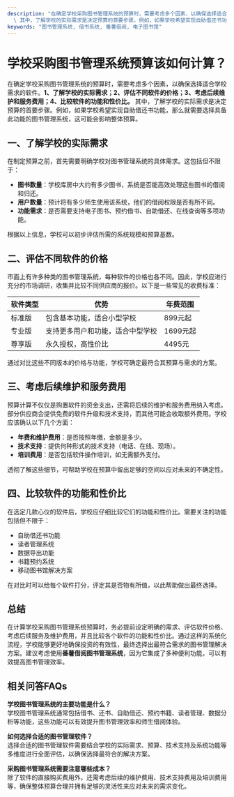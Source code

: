 ```yaml
---
description: "在确定学校采购图书管理系统的预算时，需要考虑多个因素，以确保选择适合学校需求的软件。**1、了解学校的实际需求；2、评估不同软件的价格；3、考虑后续维护和服务费用；4、比较软件的功能和性价比。**\
  \ 其中，了解学校的实际需求是决定预算的首要步骤。例如，如果学校希望实现自助借还书功能，那么就需要选择具备此功能的图书管理系统，这可能会影响整体预算。"
keywords: "图书管理系统, 借书系统, 番薯借阅, 电子图书馆"
---
```

# 学校采购图书管理系统预算该如何计算？

在确定学校采购图书管理系统的预算时，需要考虑多个因素，以确保选择适合学校需求的软件。**1、了解学校的实际需求；2、评估不同软件的价格；3、考虑后续维护和服务费用；4、比较软件的功能和性价比。** 其中，了解学校的实际需求是决定预算的首要步骤。例如，如果学校希望实现自助借还书功能，那么就需要选择具备此功能的图书管理系统，这可能会影响整体预算。

## 一、了解学校的实际需求

在制定预算之前，首先需要明确学校对图书管理系统的具体需求。这包括但不限于：

- **图书数量**：学校库房中大约有多少图书，系统是否能高效处理这些图书的借阅和归还。
- **用户数量**：预计将有多少师生使用该系统，他们的借阅权限是否有所不同。
- **功能需求**：是否需要支持电子图书、预约借书、自助借还、在线查询等多项功能。

根据以上信息，学校可以初步评估所需的系统规模和预算基数。

## 二、评估不同软件的价格

市面上有许多种类的图书管理系统，每种软件的价格也各不同。因此，学校应进行充分的市场调研，收集并比较不同供应商的报价。以下是一些常见的收费标准：

| 软件类型       | 优势                             | 年费范围        |
|--------------|---------------------------------|----------------|
| 标准版       | 包含基本功能，适合小型学校     | 899元起        |
| 专业版       | 支持更多用户和功能，适合中型学校 | 1699元起       |
| 尊享版       | 永久授权，高性价比             | 4495元         |

通过对比这些不同版本的价格与功能，学校可确定最符合其预算与需求的方案。

## 三、考虑后续维护和服务费用

预算计算不仅仅是购置软件的资金支出，还需将后续的维护和服务费用纳入考虑。部分供应商会提供免费的软件升级和技术支持，而其他可能会收取额外费用。学校应该确认以下几个方面：

- **年费和维护费用**：是否按照年缴，金额是多少。
- **技术支持**：提供何种形式的技术支持（电话、在线、现场）。
- **培训费用**：是否包括软件操作培训，如无需额外支付。

透彻了解这些细节，可帮助学校在预算中留出足够的空间以应对未来的不确定性。

## 四、比较软件的功能和性价比

在选定几款心仪的软件后，学校应仔细比较它们的功能和性价比。需要关注的功能包括但不限于：

- 自助借还书功能
- 读者管理系统
- 数据导出功能
- 书籍预约系统
- 移动图书馆解决方案

在对比时可以给每个软件打分，评定其是否物有所值，以此帮助做出最终选择。

## 总结

在计算学校采购图书管理系统预算时，务必提前设定明确的需求、评估软件价格、考虑后续服务及维护费用，并且比较各个软件的功能和性价比。通过这样的系统化流程，学校能够更好地确保投资的有效性，最终选择出最符合需求的图书管理解决方案。建议考虑使用**番薯借阅图书管理系统**，因为它集成了多种便利功能，可以有效提高图书管理效率。

## 相关问答FAQs

**学校图书管理系统的主要功能是什么？**  
学校图书管理系统通常包括借书、还书、自助借还、预约书籍、读者管理、数据分析等功能，这些功能可以有效提升图书管理效率和师生借阅体验。

**如何选择合适的图书管理软件？**  
选择合适的图书管理软件需要结合学校的实际需求、预算、技术支持及系统功能等多维度进行全面评估，以确保选择最符合的解决方案。

**采购图书管理系统需要注意哪些成本？**  
除了软件的直接购买费用外，还需考虑后续的维护费用、技术支持费用及培训费用等，确保整体预算合理并拥有足够的灵活性来应对未来的需求变化。
